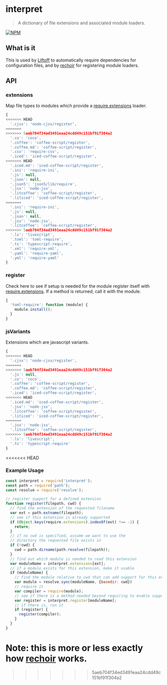 # interpret
> A dictionary of file extensions and associated module loaders.

[![NPM](https://nodei.co/npm/interpret.png)](https://nodei.co/npm/interpret/)

## What is it
This is used by [Liftoff](http://github.com/tkellen/node-liftoff) to automatically require dependencies for configuration files, and by [rechoir](http://github.com/tkellen/node-rechoir) for registering module loaders.

## API

### extensions
Map file types to modules which provide a [require.extensions] loader.
```js
{
<<<<<<< HEAD
  '.cjsx': 'node-cjsx/register',
=======
>>>>>>> 5aeb704f34ed3491eaa24cdd49c151bf91f304a2
  '.co': 'coco',
  '.coffee': 'coffee-script/register',
  '.coffee.md': 'coffee-script/register',
  '.csv': 'require-csv',
  '.iced': 'iced-coffee-script/register',
<<<<<<< HEAD
  '.iced.md': 'iced-coffee-script/register',
  '.ini': 'require-ini',
  '.js': null,
  '.json': null,
  '.json5': 'json5/lib/require',
  '.jsx': 'node-jsx',
  '.litcoffee': 'coffee-script/register',
  '.liticed': 'iced-coffee-script/register',
=======
  '.ini': 'require-ini',
  '.js': null,
  '.json': null,
  '.jsx': 'node-jsx',
  '.litcoffee': 'coffee-script/register',
>>>>>>> 5aeb704f34ed3491eaa24cdd49c151bf91f304a2
  '.ls': 'livescript',
  '.toml': 'toml-require',
  '.ts': 'typescript-require',
  '.xml': 'require-xml',
  '.yaml': 'require-yaml',
  '.yml': 'require-yaml'
}
```

### register
Check here to see if setup is needed for the module register itself with [require.extensions].  If a method is returned, call it with the module.
```js
{
  'toml-require': function (module) {
    module.install();
  }
}
```

### jsVariants
Extensions which are javascript variants.

```js
{
<<<<<<< HEAD
  '.cjsx': 'node-cjsx/register',
=======
>>>>>>> 5aeb704f34ed3491eaa24cdd49c151bf91f304a2
  '.js': null,
  '.co': 'coco',
  '.coffee': 'coffee-script/register',
  '.coffee.md': 'coffee-script/register',
  '.iced': 'iced-coffee-script/register',
<<<<<<< HEAD
  '.iced.md': 'iced-coffee-script/register',
  '.jsx': 'node-jsx',
  '.litcoffee': 'coffee-script/register',
  '.liticed': 'iced-coffee-script/register',
=======
  '.jsx': 'node-jsx',
  '.litcoffee': 'coffee-script/register',
>>>>>>> 5aeb704f34ed3491eaa24cdd49c151bf91f304a2
  '.ls': 'livescript',
  '.ts': 'typescript-require'
}
```

[require.extensions]: http://nodejs.org/api/globals.html#globals_require_extensions
<<<<<<< HEAD


### Example Usage
```js
const interpret = require('interpret');
const path = require('path');
const resolve = require('resolve');

// register support for a defined extension
function register(filepath, cwd) {
  // find the extension of the requested filename
  var ext = path.extname(filepath);
  // see if this extension is already supported
  if (Object.keys(require.extensions).indexOf(ext) !== -1) {
    return;
  }
  // if no cwd is specified, assume we want to use the
  // directory the requested file exists in
  if (!cwd) {
    cwd = path.dirname(path.resolve(filepath));
  }
  // find out which module is needed to read this extension
  var moduleName = interpret.extensions[ext];
  // if a module exists for this extension, make it usable
  if (moduleName) {
    // find the module relative to cwd that can add support for this extension
    var module = resolve.sync(moduleName, {basedir: cwd})
    // require it
    var compiler = require(module);
    // see if there is a method needed beyond requiring to enable support
    var register = interpret.register[moduleName];
    // if there is, run it
    if (register) {
      register(compiler);
    }
  }
}
```

Note: this is more or less exactly how [rechoir](http://github.com/tkellen/node-rechoir) works.
=======
>>>>>>> 5aeb704f34ed3491eaa24cdd49c151bf91f304a2
